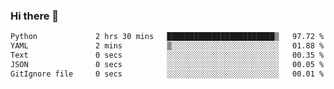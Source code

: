 ### Hi there 👋

<!--START_SECTION:waka-->

```txt
Python             2 hrs 30 mins   ████████████████████████▒   97.72 %
YAML               2 mins          ▒░░░░░░░░░░░░░░░░░░░░░░░░   01.88 %
Text               0 secs          ░░░░░░░░░░░░░░░░░░░░░░░░░   00.35 %
JSON               0 secs          ░░░░░░░░░░░░░░░░░░░░░░░░░   00.05 %
GitIgnore file     0 secs          ░░░░░░░░░░░░░░░░░░░░░░░░░   00.01 %
```

<!--END_SECTION:waka-->

<!--
**Jonas-VanHaeken/Jonas-VanHaeken** is a ✨ _special_ ✨ repository because its `README.md` (this file) appears on your GitHub profile.

Here are some ideas to get you started:

- 🔭 I’m currently working on ...
- 🌱 I’m currently learning ...
- 👯 I’m looking to collaborate on ...
- 🤔 I’m looking for help with ...
- 💬 Ask me about ...
- 📫 How to reach me: ...
- 😄 Pronouns: ...
- ⚡ Fun fact: ...
-->
